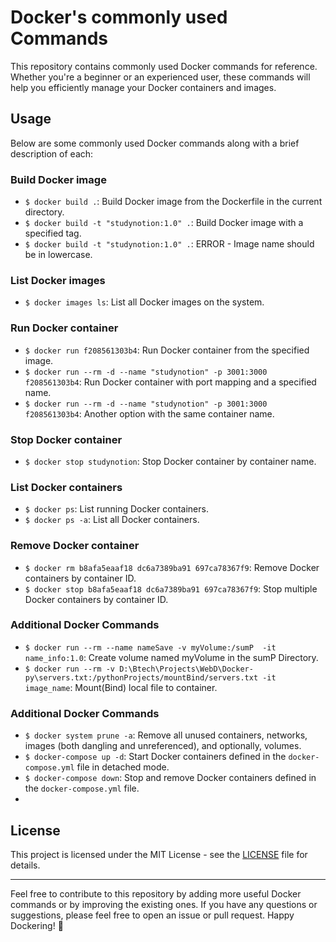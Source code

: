 # Docker's commonly used Commands

This repository contains commonly used Docker commands for reference. Whether you're a beginner or an experienced user, these commands will help you efficiently manage your Docker containers and images.

## Usage

Below are some commonly used Docker commands along with a brief description of each:

### Build Docker image

- `$ docker build .`: Build Docker image from the Dockerfile in the current directory.
- `$ docker build -t "studynotion:1.0" .`: Build Docker image with a specified tag.
- `$ docker build -t "studynotion:1.0" .`: ERROR - Image name should be in lowercase.

### List Docker images

- `$ docker images ls`: List all Docker images on the system.

### Run Docker container

- `$ docker run f208561303b4`: Run Docker container from the specified image.
- `$ docker run --rm -d --name "studynotion" -p 3001:3000 f208561303b4`: Run Docker container with port mapping and a specified name.
- `$ docker run --rm -d --name "studynotion" -p 3001:3000 f208561303b4`: Another option with the same container name.

### Stop Docker container

- `$ docker stop studynotion`: Stop Docker container by container name.

### List Docker containers

- `$ docker ps`: List running Docker containers.
- `$ docker ps -a`: List all Docker containers.

### Remove Docker container

- `$ docker rm b8afa5eaaf18 dc6a7389ba91 697ca78367f9`: Remove Docker containers by container ID.
- `$ docker stop b8afa5eaaf18 dc6a7389ba91 697ca78367f9`: Stop multiple Docker containers by container ID.

### Additional Docker Commands
- `$ docker run --rm --name nameSave -v myVolume:/sumP  -it name_info:1.0`: Create volume named myVolume in the sumP Directory.
- `$ docker run --rm -v D:\Btech\Projects\WebD\Docker-py\servers.txt:/pythonProjects/mountBind/servers.txt -it image_name`: Mount(Bind) local file to container.



### Additional Docker Commands

- `$ docker system prune -a`: Remove all unused containers, networks, images (both dangling and unreferenced), and optionally, volumes.
- `$ docker-compose up -d`: Start Docker containers defined in the `docker-compose.yml` file in detached mode.
- `$ docker-compose down`: Stop and remove Docker containers defined in the `docker-compose.yml` file.
- 

## License

This project is licensed under the MIT License - see the [LICENSE](LICENSE) file for details.

---

Feel free to contribute to this repository by adding more useful Docker commands or by improving the existing ones. If you have any questions or suggestions, please feel free to open an issue or pull request. Happy Dockering! 🐳

